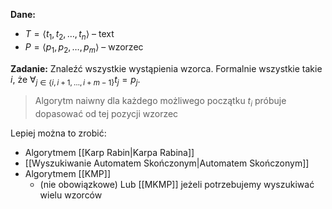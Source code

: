 **Dane:**

- $T = \langle t_{1},t_{2},\dots,t_{n}\rangle$ – text
- $P = \langle p_{1},p_{2},\dots,p_{m}\rangle$ – wzorzec

**Zadanie:**
Znaleźć wszystkie wystąpienia wzorca.
Formalnie wszystkie takie $i$, że $\forall_{j\in\{i, i+1, \dots, i+m-1\}}t_{j} = p_{j}$.

> Algorytm naiwny dla każdego możliwego początku $t_{i}$ próbuje dopasować od tej pozycji wzorzec

Lepiej można to zrobić:

- Algorytmem [[Karp Rabin|Karpa Rabina]]
- [[Wyszukiwanie Automatem Skończonym|Automatem Skończonym]]
- Algorytmem [[KMP]]
	- (nie obowiązkowe) Lub [[MKMP]] jeżeli potrzebujemy wyszukiwać wielu wzorców
